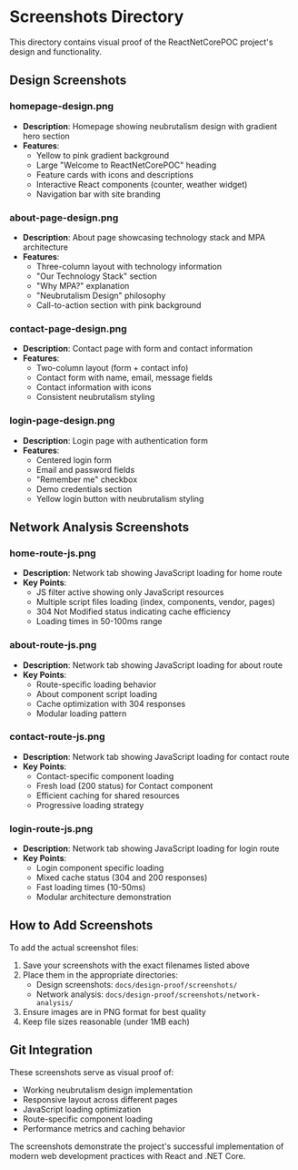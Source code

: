 # Screenshots Directory

This directory contains visual proof of the ReactNetCorePOC project's design and functionality.

## Design Screenshots

### homepage-design.png
- **Description**: Homepage showing neubrutalism design with gradient hero section
- **Features**: 
  - Yellow to pink gradient background
  - Large "Welcome to ReactNetCorePOC" heading
  - Feature cards with icons and descriptions
  - Interactive React components (counter, weather widget)
  - Navigation bar with site branding

### about-page-design.png
- **Description**: About page showcasing technology stack and MPA architecture
- **Features**:
  - Three-column layout with technology information
  - "Our Technology Stack" section
  - "Why MPA?" explanation
  - "Neubrutalism Design" philosophy
  - Call-to-action section with pink background

### contact-page-design.png
- **Description**: Contact page with form and contact information
- **Features**:
  - Two-column layout (form + contact info)
  - Contact form with name, email, message fields
  - Contact information with icons
  - Consistent neubrutalism styling

### login-page-design.png
- **Description**: Login page with authentication form
- **Features**:
  - Centered login form
  - Email and password fields
  - "Remember me" checkbox
  - Demo credentials section
  - Yellow login button with neubrutalism styling

## Network Analysis Screenshots

### home-route-js.png
- **Description**: Network tab showing JavaScript loading for home route
- **Key Points**:
  - JS filter active showing only JavaScript resources
  - Multiple script files loading (index, components, vendor, pages)
  - 304 Not Modified status indicating cache efficiency
  - Loading times in 50-100ms range

### about-route-js.png
- **Description**: Network tab showing JavaScript loading for about route
- **Key Points**:
  - Route-specific loading behavior
  - About component script loading
  - Cache optimization with 304 responses
  - Modular loading pattern

### contact-route-js.png
- **Description**: Network tab showing JavaScript loading for contact route
- **Key Points**:
  - Contact-specific component loading
  - Fresh load (200 status) for Contact component
  - Efficient caching for shared resources
  - Progressive loading strategy

### login-route-js.png
- **Description**: Network tab showing JavaScript loading for login route
- **Key Points**:
  - Login component specific loading
  - Mixed cache status (304 and 200 responses)
  - Fast loading times (10-50ms)
  - Modular architecture demonstration

## How to Add Screenshots

To add the actual screenshot files:

1. Save your screenshots with the exact filenames listed above
2. Place them in the appropriate directories:
   - Design screenshots: `docs/design-proof/screenshots/`
   - Network analysis: `docs/design-proof/screenshots/network-analysis/`
3. Ensure images are in PNG format for best quality
4. Keep file sizes reasonable (under 1MB each)

## Git Integration

These screenshots serve as visual proof of:
- Working neubrutalism design implementation
- Responsive layout across different pages
- JavaScript loading optimization
- Route-specific component loading
- Performance metrics and caching behavior

The screenshots demonstrate the project's successful implementation of modern web development practices with React and .NET Core.
